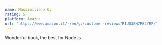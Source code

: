 ```yaml
---
name: Massimiliano C.
rating: 5
platform: Amazon
url: 'https://www.amazon.it/-/en/gp/customer-reviews/R1UD3EH7PB4YRF/'
---
```


Wonderful book, the best for Node.js!
